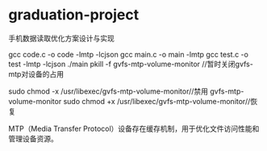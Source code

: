 # graduation-project
手机数据读取优化方案设计与实现

gcc code.c -o code -lmtp -lcjson
gcc main.c -o main -lmtp
gcc test.c -o test -lmtp -lcjson
./main
pkill -f gvfs-mtp-volume-monitor //暂时关闭gvfs-mtp对设备的占用

sudo chmod -x /usr/libexec/gvfs-mtp-volume-monitor//禁用 gvfs-mtp-volume-monitor
sudo chmod +x /usr/libexec/gvfs-mtp-volume-monitor//恢复

MTP（Media Transfer Protocol）设备存在缓存机制，用于优化文件访问性能和管理设备资源。